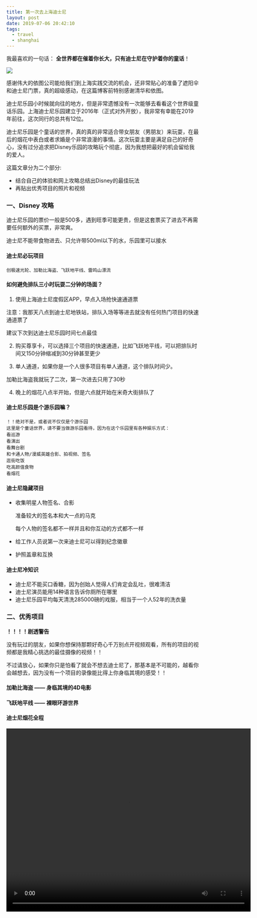 ```yaml
---
title: 第一次去上海迪士尼
layout: post
date: 2019-07-06 20:42:10
tags:
  - travel
  - shanghai
---
```


我最喜欢的一句话：	**全世界都在催着你长大，只有迪士尼在守护着你的童话**！

![](https://saferman.github.io/gallery/assets/img/disney.jpg)

感谢伟大的依图公司能给我们到上海实践交流的机会，还非常贴心的准备了遮阳伞和迪士尼门票，真的超级感动，在这篇博客前特别感谢清华和依图。

迪士尼乐园小时候就向往的地方，但是非常遗憾没有一次能够去看看这个世界级童话乐园。上海迪士尼乐园建立于2016年（正式对外开放），我非常有幸能在2019年前往，这次同行的总共有12位。

迪士尼乐园是个童话的世界，真的真的非常适合带女朋友（男朋友）来玩耍，在最后的烟花中表白或者求婚是个非常浪漫的事情。这次玩耍主要是满足自己的好奇心，没有过分追求把Disney乐园的攻略玩个彻底，因为我想把最好的机会留给我的爱人。

这篇文章分为二个部分:

- 结合自己的体验和网上攻略总结出Disney的最佳玩法
- 再贴出优秀项目的照片和视频

### 一、Disney 攻略

迪士尼乐园的票价一般是500多，遇到旺季可能更贵，但是这套票买了进去不再需要任何额外的买票，非常爽。

迪士尼不能带食物进去、只允许带500ml以下的水，乐园里可以接水

#### 迪士尼必玩项目

```
创极速光轮、加勒比海盗、飞跃地平线、雷鸣山漂流
```

#### 如何避免排队三小时玩耍二分钟的场面？

1. 使用上海迪士尼度假区APP，早点入场抢快速通道票

  注意：我那天八点到迪士尼地铁站，排队入场等等进去就没有任何热门项目的快速通道票了

  建议下次到达迪士尼乐园时间七点最佳

2. 购买尊享卡，可以选择三个项目的快速通道，比如飞跃地平线，可以把排队时间又150分钟缩减到30分钟甚至更少

3. 单人通道，如果你是一个人很多项目有单人通道，这个排队时间少。

  加勒比海盗我就玩了二次，第一次进去只用了30秒

4. 晚上的烟花八点半开始，但是六点就开始在米奇大街排队了

#### 迪士尼乐园是个游乐园嘛？

```
！！绝对不是，或者说不仅仅是个游乐园
这里是个童话世界，请不要当做游乐园看待，因为在这个乐园里有各种娱乐方式：
看巡游
看演出
看舞台剧
和卡通人物/漫威英雄合影、拍视频、签名
逛街吃饭
吃高颜值食物
看烟花
```

#### 迪士尼隐藏项目

- 收集明星人物签名、合影

  准备较大的签名本和大一点的马克

  每个人物的签名都不一样并且和你互动的方式都不一样

- 给工作人员说第一次来迪士尼可以得到纪念徽章

- 护照盖章和互换

#### 迪士尼冷知识

- 迪士尼不能买口香糖，因为创始人觉得人们肯定会乱吐，很难清洁
- 迪士尼演员能用14种语言告诉你厕所在哪里
- 迪士尼乐园平均每天清洗285000磅的戏服，相当于一个人52年的洗衣量

### 二、优秀项目

**！！！！剧透警告**

没有玩过的朋友，如果你想保持那颗好奇心千万别点开视频观看，所有的项目的视频都是我精心挑选的最佳摄像的视频！！

不过请放心，如果你只是怕看了就会不想去迪士尼了，那基本是不可能的，越看你会越想去，因为没有一个项目的录像能比得上你身临其境的感受！！

#### 加勒比海盗 —— 身临其境的4D电影

#### 飞跃地平线 —— 裸眼环游世界

#### 迪士尼烟花全程

<video id="video1" class="video-js vjs-default-skin" width="640" height="480"
        data-setup="{'controls' : true, 'autoplay' : false, 'preload' : 'Metadata'}">
<source src="http://47.240.27.68/yanhua.mp4" type="video/mp4">
</video>



